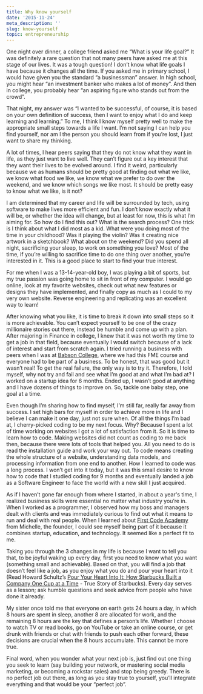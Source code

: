 ```yaml
---
title: Why know yourself
date: '2015-11-24'
meta_description: ''
slug: know-yourself
topic: entrepreneurship
---
```


One night over dinner, a college friend asked me “What is your life goal?” It was definitely a rare question that not many peers have asked me at this stage of our lives. It was a tough question! I don’t know what life goals I have because it changes all the time. If you asked me in primary school, I would have given you the standard “a businessman” answer. In high school, you might hear “an investment banker who makes a lot of money”. And then in college, you probably hear “an aspiring figure who stands out from the crowd”.

That night, my answer was “I wanted to be successful, of course, it is based on your own definition of success, then I want to enjoy what I do and keep learning and learning.” To me, I think I know myself pretty well to make the appropriate small steps towards a life I want. I’m not saying I can help you find yourself, nor am I the person you should learn from if you’re lost, I just want to share my thinking.

A lot of times, I hear peers saying that they do not know what they want in life, as they just want to live well. They can’t figure out a key interest that they want their lives to be evolved around. I find it weird, particularly because we as humans should be pretty good at finding out what we like, we know what food we like, we know what we prefer to do over the weekend, and we know which songs we like most. It should be pretty easy to know what we like, is it not?

I am determined that my career and life will be surrounded by tech, using software to make lives more efficient and fun. I don’t know exactly what it will be, or whether the idea will change, but at least for now, this is what I’m aiming for. So how do I find this out? What is the search process? One trick is I think about what I did most as a kid. What were you doing most of the time in your childhood? Was it playing the violin? Was it creating nice artwork in a sketchbook? What about on the weekend? Did you spend all night, sacrificing your sleep, to work on something you love? Most of the time, if you’re willing to sacrifice time to do one thing over another, you’re interested in it. This is a good place to start to find your true interest.

For me when I was a 13-14-year-old boy, I was playing a bit of sports, but my true passion was going home to sit in front of my computer. I would go online, look at my favorite websites, check out what new features or designs they have implemented, and finally copy as much as I could to my very own website. Reverse engineering and replicating was an excellent way to learn!

After knowing what you like, it is time to break it down into small steps so it is more achievable. You can’t expect yourself to be one of the crazy millionaire stories out there, instead be humble and come up with a plan. After majoring in Finance in college, I knew that it was not worth my time to get a job in that field, because eventually I would switch because of a lack of interest and start from scratch again. I tried running a business with peers when I was at <a href="http://www.babson.edu/">Babson College</a>, where we had this FME course and everyone had to be part of a business. To be honest, that was good but it wasn’t real! To get the real failure, the only way is to try it. Therefore, I told myself, why not try and fail and see what I’m good at and what I’m bad at? I worked on a startup idea for 6 months. Ended up, I wasn’t good at anything and I have dozens of things to improve on. So, tackle one baby step, one goal at a time.

Even though I’m sharing how to find myself, I’m still far, really far away from success. I set high bars for myself in order to achieve more in life and I believe I can make it one day, just not sure when. Of all the things I’m bad at, I cherry-picked coding to be my next focus. Why? Because I spent a lot of time working on websites I got a lot of satisfaction from it. So it is time to learn how to code. Making websites did not count as coding to me back then, because there were lots of tools that helped you. All you need to do is read the installation guide and work your way out. To code means creating the whole structure of a website, understanding data models, and processing information from one end to another. How I learned to code was a long process. I won’t get into it today, but it was this small desire to know how to code that I studied coding for 9 months and eventually landed a job as a Software Engineer to face the world with a new skill I just acquired.

As if I haven’t gone far enough from where I started, in about a year's time, I realized business skills were essential no matter what industry you’re in. When I worked as a programmer, I observed how my boss and managers dealt with clients and was immediately curious to find out what it means to run and deal with real people. When I learned about <a href="https://firstcodeacademy.com/">First Code Academy</a> from Michelle, the founder, I could see myself being part of it because it combines startup, education, and technology. It seemed like a perfect fit to me.

Taking you through the 3 changes in my life is because I want to tell you that, to be joyful waking up every day, first you need to know what you want (something small and achievable). Based on that, you will find a job that doesn’t feel like a job, as you enjoy what you do and pour your heart into it (Read Howard Schultz’s <a href="https://amzn.to/2KbQ07N">Pour Your Heart Into It: How Starbucks Built a Company One Cup at a Time</a> - True Story of Starbucks). Every day serves as a lesson; ask humble questions and seek advice from people who have done it already.

My sister once told me that everyone on earth gets 24 hours a day, in which 8 hours are spent in sleep, another 8 are allocated for work, and the remaining 8 hours are the key that defines a person’s life. Whether I choose to watch TV or read books, go on YouTube or take an online course, or get drunk with friends or chat with friends to push each other forward, these decisions are crucial when the 8 hours accumulate. This cannot be more true.

Final word, when you wonder what your next job is, just find out one thing you seek to learn (say building your network, or mastering social media marketing, or becoming a rockstar sales) and stop being greedy. There is no perfect job out there, as long as you stay true to yourself, you’ll integrate everything and that would be your “perfect job”.
